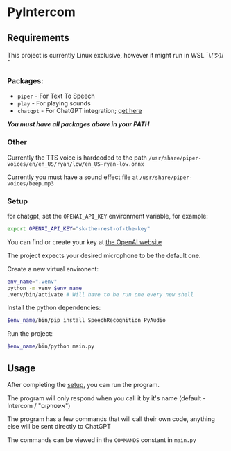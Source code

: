 # PyIntercom


## Requirements

This project is currently Linux exclusive, however it might run in WSL ¯\\_(ツ)_/¯ 

### Packages:
- `piper` - For Text To Speech
- `play` - For playing sounds
- `chatgpt` - For ChatGPT integration; [get here](https://github.com/kardolus/chatgpt-cli)

***You must have all packages above in your PATH***

### Other

Currently the TTS voice is hardcoded to the path `/usr/share/piper-voices/en/en_US/ryan/low/en_US-ryan-low.onnx`

Currently you must have a sound effect file at `/usr/share/piper-voices/beep.mp3`

### Setup

for chatgpt, set the `OPENAI_API_KEY` environment variable, for example:
``` bash
export OPENAI_API_KEY="sk-the-rest-of-the-key"
```
You can find or create your key at [the OpenAI website](`https://platform.openai.com/api-keys`)

The project expects your desired microphone to be the default one.

Create a new virtual environent:
``` bash
env_name=".venv"
python -m venv $env_name
.venv/bin/activate # Will have to be run one every new shell
```

Install the python dependencies:
``` bash
$env_name/bin/pip install SpeechRecognition PyAudio
```

Run the project:
``` bash
$env_name/bin/python main.py
```

## Usage

After completing the [setup](#requirements), you can run the program.

The program will only respond when you call it by it's name (default - Intercom / "אינטרקום")

The program has a few commands that will call their own code, anything else will be sent directly to ChatGPT

The commands can be viewed in the `COMMANDS` constant in `main.py`

